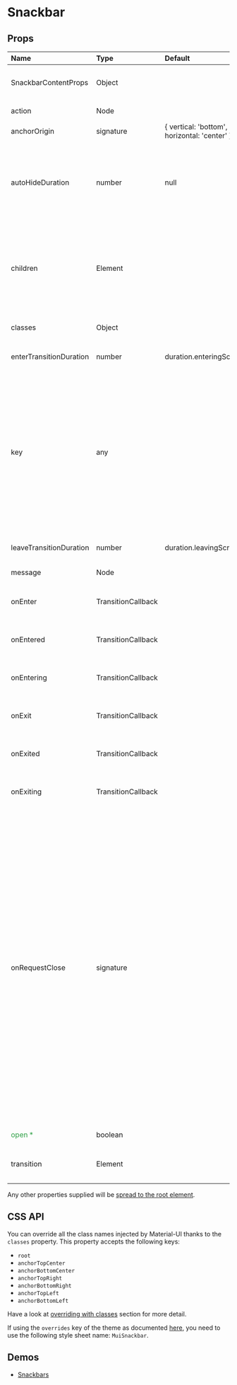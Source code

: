 <!--- This documentation is automatically generated, do not try to edit it. -->

# Snackbar



## Props
| Name | Type | Default | Description |
|:-----|:-----|:--------|:------------|
| SnackbarContentProps | Object |  | Properties applied to the `SnackbarContent` element. |
| action | Node |  | The action to display. |
| anchorOrigin | signature | { vertical: 'bottom', horizontal: 'center' } | The anchor of the `Snackbar`. |
| autoHideDuration | number | null | The number of milliseconds to wait before automatically dismissing. This behavior is disabled by default with the `null` value. |
| children | Element |  | If you wish the take control over the children of the component you can use that property. When using it, no `SnackbarContent` component will be rendered. |
| classes | Object |  | Useful to extend the style applied to components. |
| enterTransitionDuration | number | duration.enteringScreen | Customizes duration of enter animation (ms) |
| key | any |  | When displaying multiple consecutive Snackbars from a parent rendering a single <Snackbar/>, add the key property to ensure independent treatment of each message. e.g. <Snackbar key={message} />, otherwise, the message may update-in-place and features such as autoHideDuration may be canceled. |
| leaveTransitionDuration | number | duration.leavingScreen | Customizes duration of leave animation (ms) |
| message | Node |  | The message to display. |
| onEnter | TransitionCallback |  | Callback fired before the transition is entering. |
| onEntered | TransitionCallback |  | Callback fired when the transition has entered. |
| onEntering | TransitionCallback |  | Callback fired when the transition is entering. |
| onExit | TransitionCallback |  | Callback fired before the transition is exiting. |
| onExited | TransitionCallback |  | Callback fired when the transition has exited. |
| onExiting | TransitionCallback |  | Callback fired when the transition is exiting. |
| onRequestClose | signature |  | Callback fired when the component requests to be closed.<br>Typically `onRequestClose` is used to set state in the parent component, which is used to control the `Snackbar` `open` prop.<br>The `reason` parameter can optionally be used to control the response to `onRequestClose`, for example ignoring `clickaway`.<br><br>**Signature:**<br>`function(event: object, reason: string) => void`<br>*event:* The event source of the callback<br>*reason:* Can be:`"timeout"` (`autoHideDuration` expired) or: `"clickaway"` |
| <span style="color: #31a148">open *</span> | boolean |  | If true, `Snackbar` is open. |
| transition | Element |  | Object with Transition component, props & create Fn. |

Any other properties supplied will be [spread to the root element](/customization/api#spread).

## CSS API

You can override all the class names injected by Material-UI thanks to the `classes` property.
This property accepts the following keys:
- `root`
- `anchorTopCenter`
- `anchorBottomCenter`
- `anchorTopRight`
- `anchorBottomRight`
- `anchorTopLeft`
- `anchorBottomLeft`

Have a look at [overriding with classes](/customization/overrides#overriding-with-classes)
section for more detail.

If using the `overrides` key of the theme as documented
[here](/customization/themes#customizing-all-instances-of-a-component-type),
you need to use the following style sheet name: `MuiSnackbar`.

## Demos

- [Snackbars](/demos/snackbars)

